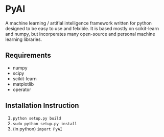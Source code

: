 # PyAI
A machine learning / artifial intelligence framework written 
for python designed to be easy to use and felxible. 
It is based mostly on scikit-learn and numpy, but incorperates
many open-source and personal machine learning libraries.

## Requirements

- numpy
- scipy
- scikit-learn
- matplotlib
- operator


## Installation Instruction

1. `python setup.py build`
2. `sudo python setup.py install`
3. (in python) `import PyAI`

